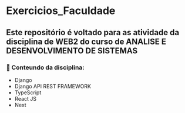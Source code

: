 # Exercicios_Faculdade
## Este repositório é voltado para as atividade da disciplina de WEB2 do curso de ANALISE E DESENVOLVIMENTO DE SISTEMAS

### :dart: Conteundo da disciplina:
- Django
- Django API REST FRAMEWORK
- TypeScript
- React JS
- Next 
